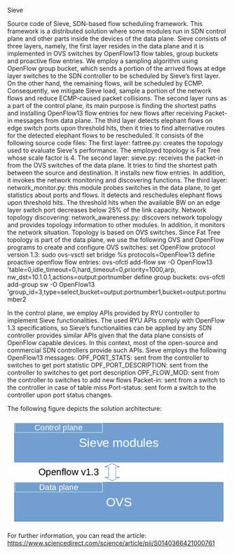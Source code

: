 Sieve

Source code of Sieve, SDN-based flow scheduling framework. This framework is a distributed solution where some modules run in SDN control plane and other parts inside the devices of the data plane. Sieve consists of three layers, namely, the first layer resides in the data plane and it is implemented in OVS switches by OpenFlow13 flow tables, group buckets and proactive flow entries. We employ a sampling algorithm using OpenFlow group bucket, which sends a portion of the arrived flows at edge layer switches to the SDN controller to be scheduled by Sieve’s first layer. On the other hand, the remaining flows, will be scheduled by ECMP. Consequently, we mitigate Sieve load, sample a portion of the network flows and reduce ECMP-caused packet collisions. The second layer runs as a part of the control plane, its main purpose is finding the shortest paths and installing OpenFlow13 flow entries for new flows after receiving Packet-in messages from data plane. The third layer detects elephant flows on edge switch ports upon threshold hits, then it tries to find alternative routes for the detected elephant flows to be rescheduled.
It consists of the following source code files:
The first layer:
fattree.py: creates the topology used to evaluate Sieve's performance. The employed topology is Fat Tree whose scale factor is 4.
The second layer: 
sieve.py: receives the packet-in from the OVS switches of the data plane. It tries to find the shortest path between the source and destination. It installs new flow entries. In addition, it invokes the network monitoring and discovering functions.
The third layer:
network_monitor.py: this module probes switches in the data plane, to get statistics about ports and flows. It detects and reschedules elephant flows upon threshold hits. The threshold hits when the available BW on an edge layer switch port decreases below 25% of the link capacity.
Network topology discovering:
network_awareness.py: discovers network topology and provides topology information to other modules. In addition, it monitors the network situation.
Topology is based on OVS switches. Since Fat Tree topology is part of the data plane, we use the following OVS and OpenFlow programs to create and configure OVS switches:
set OpenFlow protocol version 1.3:
sudo ovs-vsctl set bridge %s protocols=OpenFlow13
define proactive openflow flow entries:
ovs-ofctl add-flow sw -O OpenFlow13 \
'table=0,idle_timeout=0,hard_timeout=0,priority=1000,arp, \
nw_dst=10.1.0.1,actions=output:portnumber
define group buckets:
ovs-ofctl add-group sw -O OpenFlow13 \
'group_id=3,type=select,bucket=output:portnumber1,bucket=output:portnumber2

In the control plane, we employ APIs provided by RYU controller to implement Sieve functionalities. The used RYU APIs comply with OpenFlow 1.3 specifications, so Sieve’s functionalities can be applied by any SDN controller provides similar APIs given that the data plane consists of OpenFlow capable devices. In this context, most of the open-source and commercial SDN controllers provide such APIs.
Sieve employs the following OpenFlow13 messages:
OPF_PORT_STATS: sent from the controller to switches to get port statistic
OPF_PORT_DESCRIPTION: sent from the controller to switches to get port description
OPF_FLOW_MOD: sent from the controller to switches to add new flows
Packet-in: sent from a switch to the controller in case of table miss
Port-status: sent form a switch to the controller upon port status changes.


The following figure depicts the solution architecture:

![alt text](https://github.com/Maiass/Sieve/blob/main/sieve.png?raw=true)









For further information, you can read the article: https://www.sciencedirect.com/science/article/pii/S0140366421000761
